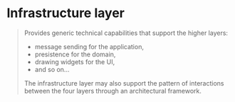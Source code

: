# Infrastructure layer

> Provides generic technical capabilities that support the higher layers:
>
> - message sending for the application,
> - presistence for the domain,
> - drawing widgets for the UI,
> - and so on...
>
> The infrastructure layer may also support the pattern of interactions between the four layers through an architectural framework.
